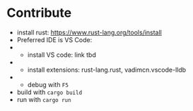 # Contribute
- install rust: https://www.rust-lang.org/tools/install
- Preferred IDE is VS Code: 
- - install VS code: link tbd
- - install extensions: rust-lang.rust, vadimcn.vscode-lldb
- - debug with `F5`
- build with `cargo build`
- run with `cargo run`